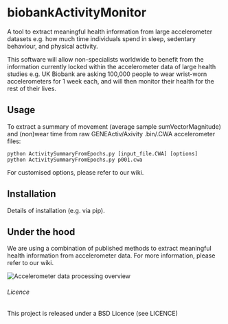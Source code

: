 biobankActivityMonitor
======================

A tool to extract meaningful health information from large accelerometer datasets 
e.g. how much time individuals spend in sleep, sedentary behaviour, and physical activity.

This software will allow non-specialists worldwide to benefit from the information currently locked within the accelerometer data of large health studies e.g. UK Biobank are asking 100,000 people to wear wrist-worn accelerometers for 1 week each, and will then monitor their health for the rest of their lives.


<h2>Usage</h2>
To extract a summary of movement (average sample sumVectorMagnitude) and (non)wear time from raw GENEActiv/Axivity .bin/.CWA accelerometer files:

```
python ActivitySummaryFromEpochs.py [input_file.CWA] [options]
python ActivitySummaryFromEpochs.py p001.cwa
```

For customised options, please refer to our wiki.


<h2>Installation</h2>
Details of installation (e.g. via pip).


<h2>Under the hood</h2>
We are using a combination of published methods to extract meaningful health information from accelerometer data. For more information, please refer to our wiki.

![Accelerometer data processing overview](http://users.fmrib.ox.ac.uk/~adoherty/accProcessingOverview.png)


<h6>Licence</h6>
This project is released under a BSD Licence (see LICENCE)
